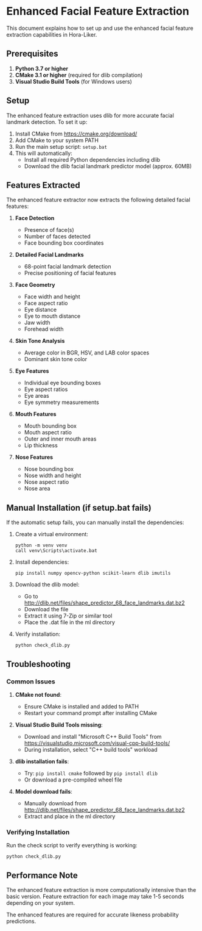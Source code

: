 # Enhanced Facial Feature Extraction

This document explains how to set up and use the enhanced facial feature extraction capabilities in Hora-Liker.

## Prerequisites

1. **Python 3.7 or higher**
2. **CMake 3.1 or higher** (required for dlib compilation)
3. **Visual Studio Build Tools** (for Windows users)

## Setup

The enhanced feature extraction uses dlib for more accurate facial landmark detection. To set it up:

1. Install CMake from https://cmake.org/download/
2. Add CMake to your system PATH
3. Run the main setup script: `setup.bat`
4. This will automatically:
   - Install all required Python dependencies including dlib
   - Download the dlib facial landmark predictor model (approx. 60MB)

## Features Extracted

The enhanced feature extractor now extracts the following detailed facial features:

1. **Face Detection**
   - Presence of face(s)
   - Number of faces detected
   - Face bounding box coordinates

2. **Detailed Facial Landmarks**
   - 68-point facial landmark detection
   - Precise positioning of facial features

3. **Face Geometry**
   - Face width and height
   - Face aspect ratio
   - Eye distance
   - Eye to mouth distance
   - Jaw width
   - Forehead width

4. **Skin Tone Analysis**
   - Average color in BGR, HSV, and LAB color spaces
   - Dominant skin tone color

5. **Eye Features**
   - Individual eye bounding boxes
   - Eye aspect ratios
   - Eye areas
   - Eye symmetry measurements

6. **Mouth Features**
   - Mouth bounding box
   - Mouth aspect ratio
   - Outer and inner mouth areas
   - Lip thickness

7. **Nose Features**
   - Nose bounding box
   - Nose width and height
   - Nose aspect ratio
   - Nose area

## Manual Installation (if setup.bat fails)

If the automatic setup fails, you can manually install the dependencies:

1. Create a virtual environment:
   ```
   python -m venv venv
   call venv\Scripts\activate.bat
   ```

2. Install dependencies:
   ```
   pip install numpy opencv-python scikit-learn dlib imutils
   ```

3. Download the dlib model:
   - Go to http://dlib.net/files/shape_predictor_68_face_landmarks.dat.bz2
   - Download the file
   - Extract it using 7-Zip or similar tool
   - Place the .dat file in the ml directory

4. Verify installation:
   ```
   python check_dlib.py
   ```

## Troubleshooting

### Common Issues

1. **CMake not found**: 
   - Ensure CMake is installed and added to PATH
   - Restart your command prompt after installing CMake

2. **Visual Studio Build Tools missing**:
   - Download and install "Microsoft C++ Build Tools" from https://visualstudio.microsoft.com/visual-cpp-build-tools/
   - During installation, select "C++ build tools" workload

3. **dlib installation fails**:
   - Try: `pip install cmake` followed by `pip install dlib`
   - Or download a pre-compiled wheel file

4. **Model download fails**:
   - Manually download from http://dlib.net/files/shape_predictor_68_face_landmarks.dat.bz2
   - Extract and place in the ml directory

### Verifying Installation

Run the check script to verify everything is working:
```
python check_dlib.py
```

## Performance Note

The enhanced feature extraction is more computationally intensive than the basic version. 
Feature extraction for each image may take 1-5 seconds depending on your system.

The enhanced features are required for accurate likeness probability predictions.